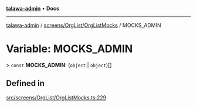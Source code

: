 [**talawa-admin**](../../../../README.md) • **Docs**

***

[talawa-admin](../../../../modules.md) / [screens/OrgList/OrgListMocks](../README.md) / MOCKS\_ADMIN

# Variable: MOCKS\_ADMIN

\> `const` **MOCKS\_ADMIN**: (`object` \| `object`)[]

## Defined in

[src/screens/OrgList/OrgListMocks.ts:229](https://github.com/PalisadoesFoundation/talawa-admin/blob/7496bb3a4c3730e7e3caee73f8bf91c3031e4ae6/src/screens/OrgList/OrgListMocks.ts#L229)
